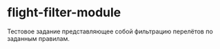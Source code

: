 # flight-filter-module
Тестовое задание представляющее собой фильтрацию перелётов по заданным правилам.
